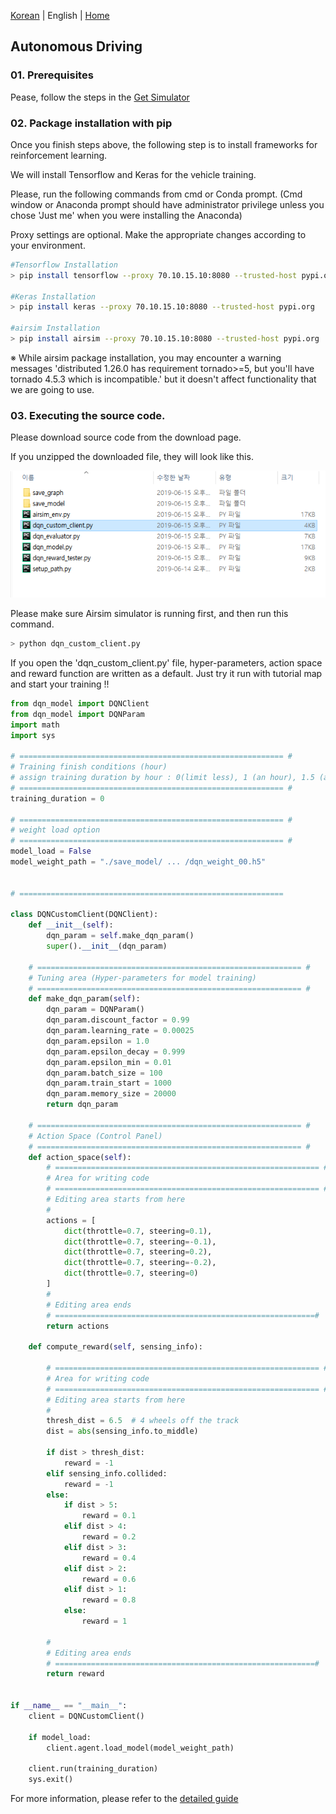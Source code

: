 [Korean](./Autonomous_Start.md) | English  | [Home](../README_Eng.md)

## Autonomous Driving 

### 01. Prerequisites

Pease, follow the steps in the [Get Simulator](./Readme.md)


### 02. Package installation with pip

Once you finish steps above, the following step is to install frameworks for reinforcement learning.

We will install Tensorflow and Keras for the vehicle training.

Please, run the following commands from cmd or Conda prompt. (Cmd window or Anaconda prompt should have administrator privilege unless you chose 'Just me' when you were installing the Anaconda)

Proxy settings are optional. Make the appropriate changes according to your environment.

```bash
#Tensorflow Installation
> pip install tensorflow --proxy 70.10.15.10:8080 --trusted-host pypi.org
        
#Keras Installation
> pip install keras --proxy 70.10.15.10:8080 --trusted-host pypi.org
        
#airsim Installation
> pip install airsim --proxy 70.10.15.10:8080 --trusted-host pypi.org
```     

※ While airsim package installation, you may encounter a warning messages 'distributed 1.26.0 has requirement tornado>=5, but you'll have tornado 4.5.3 which is incompatible.' but it doesn't affect functionality that we are going to use.


### 03. Executing the source code.

Please download source code from the download page.

If you unzipped the downloaded file, they will look like this.

<img src='./Images/10.png'>


Please make sure Airsim simulator is running first, and then run this command.
```bash
> python dqn_custom_client.py
```

If you open the 'dqn_custom_client.py' file, hyper-parameters, action space and reward function are written as a default. Just try it run with tutorial map and start your training !!

```python
from dqn_model import DQNClient
from dqn_model import DQNParam
import math
import sys

# =========================================================== #
# Training finish conditions (hour)
# assign training duration by hour : 0(limit less), 1 (an hour), 1.5 (an hour and half) ...
# =========================================================== #
training_duration = 0

# =========================================================== #
# weight load option
# =========================================================== #
model_load = False
model_weight_path = "./save_model/ ... /dqn_weight_00.h5"


# ===========================================================

class DQNCustomClient(DQNClient):
    def __init__(self):
        dqn_param = self.make_dqn_param()
        super().__init__(dqn_param)

    # =========================================================== #
    # Tuning area (Hyper-parameters for model training)
    # =========================================================== #
    def make_dqn_param(self):
        dqn_param = DQNParam()
        dqn_param.discount_factor = 0.99
        dqn_param.learning_rate = 0.00025
        dqn_param.epsilon = 1.0
        dqn_param.epsilon_decay = 0.999
        dqn_param.epsilon_min = 0.01
        dqn_param.batch_size = 100
        dqn_param.train_start = 1000
        dqn_param.memory_size = 20000
        return dqn_param

    # =========================================================== #
    # Action Space (Control Panel)
    # =========================================================== #
    def action_space(self):
        # =========================================================== #
        # Area for writing code
        # =========================================================== #
        # Editing area starts from here
        #
        actions = [
            dict(throttle=0.7, steering=0.1),
            dict(throttle=0.7, steering=-0.1),
            dict(throttle=0.7, steering=0.2),
            dict(throttle=0.7, steering=-0.2),
            dict(throttle=0.7, steering=0)
        ]
        #
        # Editing area ends
        # ==========================================================#
        return actions

    def compute_reward(self, sensing_info):

        # =========================================================== #
        # Area for writing code
        # =========================================================== #
        # Editing area starts from here
        #
        thresh_dist = 6.5  # 4 wheels off the track
        dist = abs(sensing_info.to_middle)

        if dist > thresh_dist:
            reward = -1
        elif sensing_info.collided:
            reward = -1
        else:
            if dist > 5:
                reward = 0.1
            elif dist > 4:
                reward = 0.2
            elif dist > 3:
                reward = 0.4
            elif dist > 2:
                reward = 0.6
            elif dist > 1:
                reward = 0.8
            else:
                reward = 1

        #
        # Editing area ends
        # ==========================================================#
        return reward


if __name__ == "__main__":
    client = DQNCustomClient()

    if model_load:
        client.agent.load_model(model_weight_path)

    client.run(training_duration)
    sys.exit()

```

For more information, please refer to the [detailed guide](../Guide/Autonomous_Detail_Eng.md)
